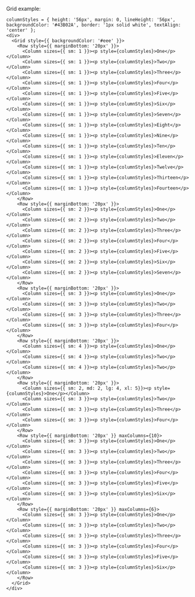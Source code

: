 Grid example:

    columnStyles = { height: '56px', margin: 0, lineHeight: '56px', backgroundColor: '#43B02A', border: '1px solid white', textAlign: 'center' };
    <div>
      <Grid style={{ backgroundColor: '#eee' }}>
        <Row style={{ marginBottom: '20px' }}>
          <Column sizes={{ sm: 1 }}><p style={columnStyles}>One</p></Column>
          <Column sizes={{ sm: 1 }}><p style={columnStyles}>Two</p></Column>
          <Column sizes={{ sm: 1 }}><p style={columnStyles}>Three</p></Column>
          <Column sizes={{ sm: 1 }}><p style={columnStyles}>Four</p></Column>
          <Column sizes={{ sm: 1 }}><p style={columnStyles}>Five</p></Column>
          <Column sizes={{ sm: 1 }}><p style={columnStyles}>Six</p></Column>
          <Column sizes={{ sm: 1 }}><p style={columnStyles}>Seven</p></Column>
          <Column sizes={{ sm: 1 }}><p style={columnStyles}>Eight</p></Column>
          <Column sizes={{ sm: 1 }}><p style={columnStyles}>Nine</p></Column>
          <Column sizes={{ sm: 1 }}><p style={columnStyles}>Ten</p></Column>
          <Column sizes={{ sm: 1 }}><p style={columnStyles}>Eleven</p></Column>
          <Column sizes={{ sm: 1 }}><p style={columnStyles}>Twelve</p></Column>
          <Column sizes={{ sm: 1 }}><p style={columnStyles}>Thirteen</p></Column>
          <Column sizes={{ sm: 1 }}><p style={columnStyles}>Fourteen</p></Column>
        </Row>
        <Row style={{ marginBottom: '20px' }}>
          <Column sizes={{ sm: 2 }}><p style={columnStyles}>One</p></Column>
          <Column sizes={{ sm: 2 }}><p style={columnStyles}>Two</p></Column>
          <Column sizes={{ sm: 2 }}><p style={columnStyles}>Three</p></Column>
          <Column sizes={{ sm: 2 }}><p style={columnStyles}>Four</p></Column>
          <Column sizes={{ sm: 2 }}><p style={columnStyles}>Five</p></Column>
          <Column sizes={{ sm: 2 }}><p style={columnStyles}>Six</p></Column>
          <Column sizes={{ sm: 2 }}><p style={columnStyles}>Seven</p></Column>
        </Row>
        <Row style={{ marginBottom: '20px' }}>
          <Column sizes={{ sm: 3 }}><p style={columnStyles}>One</p></Column>
          <Column sizes={{ sm: 3 }}><p style={columnStyles}>Two</p></Column>
          <Column sizes={{ sm: 3 }}><p style={columnStyles}>Three</p></Column>
          <Column sizes={{ sm: 3 }}><p style={columnStyles}>Four</p></Column>
        </Row>
        <Row style={{ marginBottom: '20px' }}>
          <Column sizes={{ sm: 4 }}><p style={columnStyles}>One</p></Column>
          <Column sizes={{ sm: 4 }}><p style={columnStyles}>Two</p></Column>
          <Column sizes={{ sm: 4 }}><p style={columnStyles}>Two</p></Column>
        </Row>
        <Row style={{ marginBottom: '20px' }}>
          <Column sizes={{ sm: 2, md: 2, lg: 4, xl: 5}}><p style={columnStyles}>One</p></Column>
          <Column sizes={{ sm: 3 }}><p style={columnStyles}>Two</p></Column>
          <Column sizes={{ sm: 3 }}><p style={columnStyles}>Three</p></Column>
          <Column sizes={{ sm: 3 }}><p style={columnStyles}>Four</p></Column>
        </Row>
        <Row style={{ marginBottom: '20px' }} maxColumns={10}>
          <Column sizes={{ sm: 3 }}><p style={columnStyles}>One</p></Column>
          <Column sizes={{ sm: 3 }}><p style={columnStyles}>Two</p></Column>
          <Column sizes={{ sm: 3 }}><p style={columnStyles}>Three</p></Column>
          <Column sizes={{ sm: 3 }}><p style={columnStyles}>Four</p></Column>
          <Column sizes={{ sm: 3 }}><p style={columnStyles}>Five</p></Column>
          <Column sizes={{ sm: 3 }}><p style={columnStyles}>Six</p></Column>
        </Row>
        <Row style={{ marginBottom: '20px' }} maxColumns={6}>
          <Column sizes={{ sm: 3 }}><p style={columnStyles}>One</p></Column>
          <Column sizes={{ sm: 3 }}><p style={columnStyles}>Two</p></Column>
          <Column sizes={{ sm: 3 }}><p style={columnStyles}>Three</p></Column>
          <Column sizes={{ sm: 3 }}><p style={columnStyles}>Four</p></Column>
          <Column sizes={{ sm: 3 }}><p style={columnStyles}>Five</p></Column>
          <Column sizes={{ sm: 3 }}><p style={columnStyles}>Six</p></Column>
        </Row>
      </Grid>
    </div>
